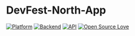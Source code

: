 # DevFest-North-App

[![Platform](https://img.shields.io/badge/platform-android-green.svg)](http://developer.android.com/index.html)
[![Backend](https://img.shields.io/badge/Backend-Firebase-yellow.svg)](http://firebase.google.com)
[![API](https://img.shields.io/badge/API-16%2B-brightgreen.svg?style=flat)](https://android-arsenal.com/api?level=16)
[![Open Source Love](https://badges.frapsoft.com/os/v1/open-source.svg?v=103)](https://github.com/ellerbrock/open-source-badges/)
